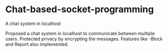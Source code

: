 # Chat-based-socket-programming
A chat system in localhost

Proposed a chat system in localhost to communicate between multiple users.
Protected privacy by encrypting the messages.
Features like -Block and Report also implemented.
